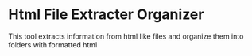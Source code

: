 Html File Extracter Organizer
===============
This tool extracts information from html like files and organize them into folders with formatted html
